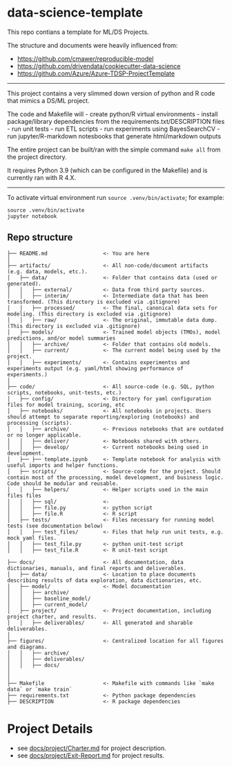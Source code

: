 # data-science-template

This repo contians a template for ML/DS Projects.

The structure and documents were heavily influenced from:

- https://github.com/cmawer/reproducible-model
- https://github.com/drivendata/cookiecutter-data-science
- https://github.com/Azure/Azure-TDSP-ProjectTemplate

---

This project contains a very slimmed down version of python and R code that mimics a DS/ML project.

The code and Makefile will
    - create python/R virtual environments
    - install package/library dependencies from the requirements.txt/DESCRIPTION files
    - run unit tests
    - run ETL scripts
    - run experiments using BayesSearchCV
    - run jupyter/R-markdown notesbooks that generate html/markdown outputs

The entire project can be built/ran with the simple command `make all` from the project directory.

It requires Python 3.9 (which can be configured in the Makefile) and is currently ran with R 4.X.

---

To activate virtual environment run `source .venv/bin/activate`; for example:

```commandline
source .venv/bin/activate
jupyter notebook
```

## Repo structure 

```
├── README.md                  <- You are here
│
├── artifacts/                 <- All non-code/document artifacts (e.g. data, models, etc.).
│   ├── data/                  <- Folder that contains data (used or generated).
│   │   ├── external/          <- Data from third party sources.
│   │   ├── interim/           <- Intermediate data that has been transformed. (This directory is excluded via .gitignore)
│   │   ├── processed/         <- The final, canonical data sets for modeling. (This directory is excluded via .gitignore)
│   │   ├── raw/               <- The original, immutable data dump. (This directory is excluded via .gitignore)
│   ├── models/                <- Trained model objects (TMOs), model predictions, and/or model summaries
│   │   ├── archive/           <- Folder that contains old models.
│   │   ├── current/           <- The current model being used by the project.
│   │   ├── experiments/       <- Contains experimentss and experiments output (e.g. yaml/html showing performance of experiments.)
│
├── code/                      <- All source-code (e.g. SQL, python scripts, notebooks, unit-tests, etc.)
│   ├── config/                <- Directory for yaml configuration files for model training, scoring, etc
│   ├── notebooks/             <- All notebooks in projects. Users should attempt to separate reporting/exploring (notebooks) and processing (scripts).
│   │   ├── archive/           <- Previous notebooks that are outdated or no longer applicable.
│   │   ├── deliver/           <- Notebooks shared with others. 
│   │   ├── develop/           <- Current notebooks being used in development.
│   ├── ├── template.ipynb     <- Template notebook for analysis with useful imports and helper functions. 
│   ├── scripts/               <- Source-code for the project. Should contain most of the processing, model development, and business logic. Code should be modular and reusable.
│   │   ├── helpers/           <- Helper scripts used in the main files files 
│   │   ├── sql/               <- 
│   │   ├── file.py            <- python script
│   │   ├── file.R             <- R script
│   ├── tests/                 <- Files necessary for running model tests (see documentation below) 
│   │   ├── test_files/        <- Files that help run unit tests, e.g. mock yaml files.
│   │   ├── test_file.py       <- python unit-test script
│   │   ├── test_file.R        <- R unit-test script

├── docs/                      <- All documentation, data dictionaries, manuals, and final reports and deliverables.
│   ├── data/                  <- Location to place documents describing results of data exploration, data dictionaries, etc.
│   ├── model/                 <- Model documentation 
│   │   ├── archive/
│   │   ├── baseline_model/
│   │   ├── current_model/
│   ├── project/               <- Project documentation, including project charter, and results.
│   │   ├── deliverables/      <- All generated and sharable deliverables.
│
├── figures/                   <- Centralized location for all figures and diagrams.
│   │   ├── archive/
│   │   ├── deliverables/
│   │   ├── docs/
│
│
├── Makefile                   <- Makefile with commands like `make data` or `make train`
├── requirements.txt           <- Python package dependencies
├── DESCRIPTION                <- R package dependencies

```

# Project Details

- see [docs/project/Charter.md](./docs/project/Charter.md) for project description.
- see [docs/project/Exit-Report.md](./docs/project/Exit-Report.md) for project results.

